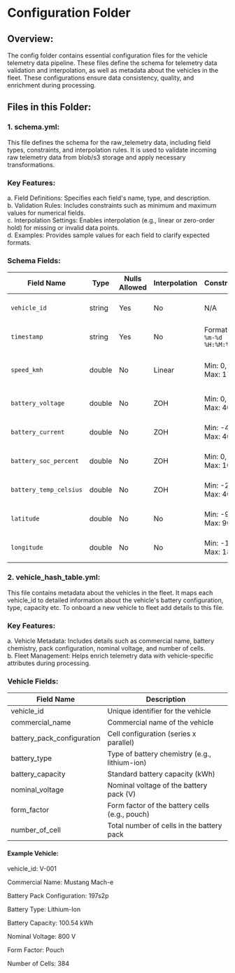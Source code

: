 # Configuration Folder

## Overview:
The config folder contains essential configuration files for the vehicle telemetry data pipeline. These files define the schema for telemetry data validation and interpolation, as well as metadata about the vehicles in the fleet. These configurations ensure data consistency, quality, and enrichment during processing.

## Files in this Folder:
### 1. schema.yml:
   This file defines the schema for the raw_telemetry data, including field types, constraints, and interpolation rules. It is used to validate incoming raw telemetry data from blob/s3 storage and apply necessary transformations.
### Key Features:
  a. Field Definitions: Specifies each field's name, type, and description.\
  b. Validation Rules: Includes constraints such as minimum and maximum values for numerical fields.\
  c. Interpolation Settings: Enables interpolation (e.g., linear or zero-order hold) for missing or invalid data points.\
  d. Examples: Provides sample values for each field to clarify expected formats.
### Schema Fields:
| Field Name           | Type    | Nulls Allowed | Interpolation | Constraints          | Description                          |
|----------------------|---------|----------|---------------|----------------------|--------------------------------------|
| `vehicle_id`         | string  | Yes      | No            | N/A                  | Unique vehicle identifier            |
| `timestamp`          | string  | Yes      | No            | Format: `%Y-%m-%d %H:%M:%S` | Event timestamp in UTC              |
| `speed_kmh`          | double  | No       | Linear        | Min: 0, Max: 170     | Vehicle speed in kilometers per hour |
| `battery_voltage`    | double  | No       | ZOH           | Min: 0, Max: 400     | Battery voltage in volts             |
| `battery_current`    | double  | No       | ZOH           | Min: -40, Max: 40    | Battery current in amperes           |
| `battery_soc_percent`| double  | No       | ZOH           | Min: 0, Max: 100     | State of charge percentage           |
| `battery_temp_celsius`| double | No       | ZOH           | Min: -20, Max: 40    | Battery temperature in Celsius       |
| `latitude`           | double  | No       | No            | Min: -90, Max: 90    | GPS latitude coordinate              |
| `longitude`          | double  | No       | No            | Min: -180, Max: 180  | GPS longitude coordinate             |

### 2. vehicle_hash_table.yml:
   This file contains metadata about the vehicles in the fleet. It maps each vehicle_id to detailed information about the vehicle's battery configuration, type, capacity etc. To onboard a new vehicle to fleet add details to this file.
### Key Features:
  a. Vehicle Metadata: Includes details such as commercial name, battery chemistry, pack configuration, nominal voltage, and number of cells.\
  b. Fleet Management: Helps enrich telemetry data with vehicle-specific attributes during processing.

### Vehicle Fields:
| Field Name                  | Description                                      |
|-----------------------------|--------------------------------------------------|
| vehicle_id                  | Unique identifier for the vehicle                |
| commercial_name             | Commercial name of the vehicle                   |
| battery_pack_configuration  | Cell configuration (series x parallel)           |
| battery_type                | Type of battery chemistry (e.g., lithium-ion)    |
| battery_capacity            | Standard battery capacity (kWh)                  |
| nominal_voltage             | Nominal voltage of the battery pack (V)          |
| form_factor                 | Form factor of the battery cells (e.g., pouch)   |
| number_of_cell              | Total number of cells in the battery pack        |

#### Example Vehicle:
vehicle_id: V-001

Commercial Name: Mustang Mach-e

Battery Pack Configuration: 197s2p

Battery Type: Lithium-Ion

Battery Capacity: 100.54 kWh

Nominal Voltage: 800 V

Form Factor: Pouch

Number of Cells: 384

